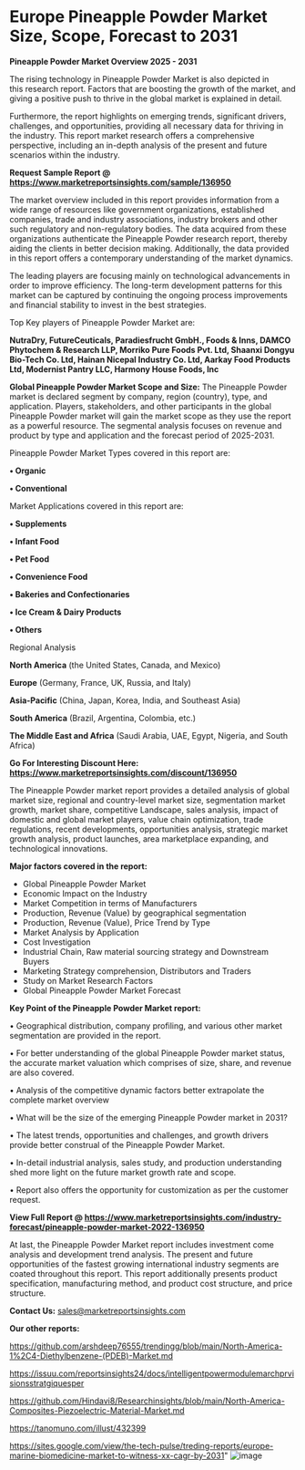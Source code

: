 # Europe Pineapple Powder Market Size, Scope, Forecast to 2031

<Strong> Pineapple Powder Market Overview 2025 - 2031</strong>

The rising technology in Pineapple Powder Market is also depicted in this research report. Factors that are boosting the growth of the market, and giving a positive push to thrive in the global market is explained in detail.

Furthermore, the report highlights on emerging trends, significant drivers, challenges, and opportunities, providing all necessary data for thriving in the industry. This report market research offers a comprehensive perspective, including an in-depth analysis of the present and future scenarios within the industry.

<strong>Request Sample Report @ <a href=https://www.marketreportsinsights.com/sample/136950>https://www.marketreportsinsights.com/sample/136950</a></strong>

The market overview included in this report provides information from a wide range of resources like government organizations, established companies, trade and industry associations, industry brokers and other such regulatory and non-regulatory bodies. The data acquired from these organizations authenticate the Pineapple Powder research report, thereby aiding the clients in better decision making. Additionally, the data provided in this report offers a contemporary understanding of the market dynamics.

The leading players are focusing mainly on technological advancements in order to improve efficiency. The long-term development patterns for this market can be captured by continuing the ongoing process improvements and financial stability to invest in the best strategies.

Top Key players of Pineapple Powder Market are:

<strong>NutraDry, FutureCeuticals, Paradiesfrucht GmbH., Foods & Inns, DAMCO Phytochem & Research LLP, Morriko Pure Foods Pvt. Ltd, Shaanxi Dongyu Bio-Tech Co. Ltd, Hainan Nicepal Industry Co. Ltd, Aarkay Food Products Ltd, Modernist Pantry LLC, Harmony House Foods, Inc</strong>

<strong><b>Global Pineapple Powder Market Scope and Size:</b></strong>
The Pineapple Powder market is declared segment by company, region (country), type, and application. Players, stakeholders, and other participants in the global Pineapple Powder market will gain the market scope as they use the report as a powerful resource. The segmental analysis focuses on revenue and product by type and application and the forecast period of 2025-2031.

Pineapple Powder Market Types covered in this report are:

<strong>• Organic

• Conventional</strong>

Market Applications covered in this report are:

<strong>• Supplements

• Infant Food

• Pet Food

• Convenience Food

• Bakeries and Confectionaries

• Ice Cream & Dairy Products

• Others</strong> 

Regional Analysis

<strong>North America</strong> (the United States, Canada, and Mexico)

<strong>Europe</strong> (Germany, France, UK, Russia, and Italy)

<strong>Asia-Pacific</strong> (China, Japan, Korea, India, and Southeast Asia)

<strong>South America</strong> (Brazil, Argentina, Colombia, etc.)

<strong>The Middle East and Africa</strong> (Saudi Arabia, UAE, Egypt, Nigeria, and South Africa)

<strong>Go For Interesting Discount Here: <a href=https://www.marketreportsinsights.com/discount/136950>https://www.marketreportsinsights.com/discount/136950</a></strong>

The Pineapple Powder market report provides a detailed analysis of global market size, regional and country-level market size, segmentation market growth, market share, competitive Landscape, sales analysis, impact of domestic and global market players, value chain optimization, trade regulations, recent developments, opportunities analysis, strategic market growth analysis, product launches, area marketplace expanding, and technological innovations.

<strong><b>Major factors covered in the report:</b></strong>
<ul>
  <li>Global Pineapple Powder Market </li>
  <li>Economic Impact on the Industry</li>
  <li>Market Competition in terms of Manufacturers</li>
  <li>Production, Revenue (Value) by geographical segmentation</li>
  <li>Production, Revenue (Value), Price Trend by Type</li>
  <li>Market Analysis by Application</li>
  <li>Cost Investigation</li>
  <li>Industrial Chain, Raw material sourcing strategy and Downstream Buyers</li>
  <li>Marketing Strategy comprehension, Distributors and Traders</li>
  <li>Study on Market Research Factors</li>
  <li>Global Pineapple Powder Market Forecast</li>
</ul>

<strong><b>Key Point of the Pineapple Powder Market report:</b></strong>

• Geographical distribution, company profiling, and various other market segmentation are provided in the report.

• For better understanding of the global Pineapple Powder market status, the accurate market valuation which comprises of size, share, and revenue are also covered.

• Analysis of the competitive dynamic factors better extrapolate the complete market overview

• What will be the size of the emerging Pineapple Powder market in 2031?

• The latest trends, opportunities and challenges, and growth drivers provide better construal of the Pineapple Powder Market.

• In-detail industrial analysis, sales study, and production understanding shed more light on the future market growth rate and scope.

• Report also offers the opportunity for customization as per the customer request.

<strong><b>View Full Report @ <a href=https://www.marketreportsinsights.com/industry-forecast/pineapple-powder-market-2022-136950>https://www.marketreportsinsights.com/industry-forecast/pineapple-powder-market-2022-136950</a></b></strong>


At last, the Pineapple Powder Market report includes investment come analysis and development trend analysis. The present and future opportunities of the fastest growing international industry segments are coated throughout this report. This report additionally presents product specification, manufacturing method, and product cost structure, and price structure.

<strong>Contact Us:</strong>
sales@marketreportsinsights.com

<strong>Our other reports:</strong>

<a href=https://github.com/arshdeep76555/trendingg/blob/main/North-America-1%2C4-Diethylbenzene-(PDEB)-Market.md>https://github.com/arshdeep76555/trendingg/blob/main/North-America-1%2C4-Diethylbenzene-(PDEB)-Market.md</a>

<a href=https://issuu.com/reportsinsights24/docs/intelligentpowermodulemarchprvisionsstratgiquesper>https://issuu.com/reportsinsights24/docs/intelligentpowermodulemarchprvisionsstratgiquesper</a>

<a href=https://github.com/Hindavi8/Researchinsights/blob/main/North-America-Composites-Piezoelectric-Material-Market.md>https://github.com/Hindavi8/Researchinsights/blob/main/North-America-Composites-Piezoelectric-Material-Market.md</a>

<a href=https://tanomuno.com/illust/432399>https://tanomuno.com/illust/432399</a>

<a href=https://sites.google.com/view/the-tech-pulse/treding-reports/europe-marine-biomedicine-market-to-witness-xx-cagr-by-2031>https://sites.google.com/view/the-tech-pulse/treding-reports/europe-marine-biomedicine-market-to-witness-xx-cagr-by-2031</a>"
![image](https://github.com/user-attachments/assets/f8b90409-2d96-4dbc-9e8c-0b6fdd852444)
